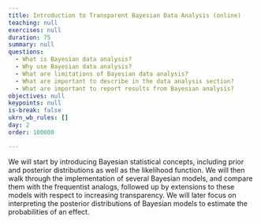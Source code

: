 ```yaml
---
title: Introduction to Transparent Bayesian Data Analysis (online)
teaching: null
exercises: null
duration: 75
summary: null
questions:
  - What is Bayesian data analysis?
  - Why use Bayesian data analysis?
  - What are limitations of Bayesian data analysis?
  - What are important to describe in the data analysis section?
  - What are important to report results from Bayesian analysis?
objectives: null
keypoints: null
is-break: false
ukrn_wb_rules: []
day: 2
order: 100000

---
```


We will start by introducing Bayesian statistical concepts, including prior and posterior distributions as well as the likelihood function. We will then walk through the implementation of several Bayesian models, and compare them with the frequentist analogs, followed up by extensions to these models with respect to increasing transparency. We will later focus on interpreting the posterior distributions of Bayesian models to estimate the probabilities of an effect.


